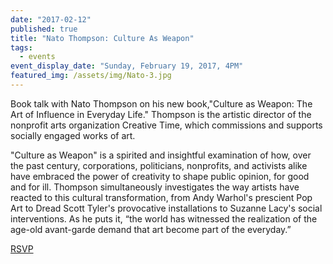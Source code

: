 ```yaml
---
date: "2017-02-12"
published: true
title: "Nato Thompson: Culture As Weapon"
tags:
  - events
event_display_date: "Sunday, February 19, 2017, 4PM"
featured_img: /assets/img/Nato-3.jpg
---
```


Book talk with Nato Thompson on his new book,"Culture as Weapon: The Art of Influence in Everyday Life." Thompson is the artistic director of the nonprofit arts organization Creative Time, which commissions and supports socially engaged works of art.

"Culture as Weapon" is a spirited and insightful examination of how, over the past century, corporations, politicians, nonprofits, and activists alike have embraced the power of creativity to shape public opinion, for good and for ill. Thompson simultaneously investigates the way artists have reacted to this cultural transformation, from Andy Warhol's prescient Pop Art to Dread Scott Tyler's provocative installations to Suzanne Lacy's social interventions. As he puts it, “the world has witnessed the realization of the age-old avant-garde demand that art become part of the everyday.”

[RSVP](https://www.facebook.com/events/678431575669743/)

